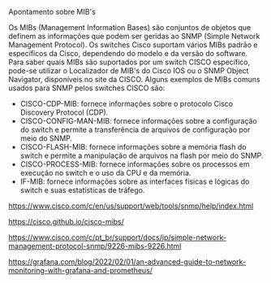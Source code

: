 Apontamento sobre MIB's

Os MIBs (Management Information Bases) são conjuntos de objetos que definem as informações que podem 
ser geridas ao SNMP (Simple Network Management Protocol). Os switches Cisco suportam vários MIBs padrão 
e específicos da Cisco, dependendo do modelo e da versão do software. Para saber quais MIBs são suportados
por um switch CISCO específico, pode-se utilizar o Localizador de MIB's do Cisco IOS ou o SNMP Object Navigator, 
disponíveis no site da CISCO. Alguns exemplos de MIBs comuns usados para SNMP pelos switches CISCO são:
- CISCO-CDP-MIB: fornece informações sobre o protocolo Cisco Discovery Protocol (CDP). 
- CISCO-CONFIG-MAN-MIB: fornece informações sobre a configuração do switch e permite a transferência de arquivos 
de configuração por meio do SNMP.
- CISCO-FLASH-MIB: fornece informações sobre a memória flash do switch e permite a manipulação de arquivos na 
flash por meio do SNMP.
- CISCO-PROCESS-MIB: fornece informações sobre os processos em execução no switch e o uso da CPU e da memória.
- IF-MIB: fornece informações sobre as interfaces físicas e lógicas do switch e suas estatísticas de tráfego.

https://www.cisco.com/c/en/us/support/web/tools/snmp/help/index.html

https://cisco.github.io/cisco-mibs/

https://www.cisco.com/c/pt_br/support/docs/ip/simple-network-management-protocol-snmp/9226-mibs-9226.html

https://grafana.com/blog/2022/02/01/an-advanced-guide-to-network-monitoring-with-grafana-and-prometheus/
